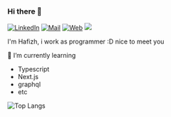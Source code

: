 ### Hi there 👋

<!--
**hafizhrf/hafizhrf** is a ✨ _special_ ✨ repository because its `README.md` (this file) appears on your GitHub profile.

Here are some ideas to get you started:

- 🔭 I’m currently working on ...
- 🌱 I’m currently learning ...
- 👯 I’m looking to collaborate on ...
- 🤔 I’m looking for help with ...
- 💬 Ask me about ...
- 📫 How to reach me: ...
- 😄 Pronouns: ...
- ⚡ Fun fact: ...
-->
<a href="https://www.linkedin.com/in/hafizhrf/" target="_blank"><img src="https://img.shields.io/badge/LinkedIn--_.svg?style=social&logo=linkedin" alt="LinkedIn"></a>
<a href="https://mail.google.com/mail/?view=cm&fs=1&to=hafizh@hafizhrf.me&su=&body=" target="_blank"><img src="https://img.shields.io/badge/gmail--_.svg?style=social&logo=gmail" alt="Mail"></a>
<a href="https://me.hafizhrf.vercel.app/" target="_blank"><img src="https://img.shields.io/badge/Personal%20Website--_.svg?style=social&logo=react" alt="Web"></a>
<img src="https://img.shields.io/badge/kanamori%230970--_.svg?style=social&logo=discord">

I'm Hafizh, i work as programmer :D
nice to meet you

🌱 I’m currently learning
- Typescript
- Next.js
- graphql
- etc


![Top Langs](https://github-readme-stats.vercel.app/api/top-langs/?username=hafizhrf&layout=compact&count_private=true)

